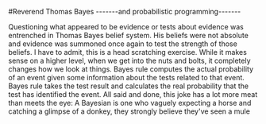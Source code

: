 #Reverend Thomas Bayes
                                         -------and probabilistic programming-------

Questioning what appeared to be evidence or tests about evidence was entrenched in Thomas Bayes belief system. His beliefs were not absolute and evidence was summoned once again to test the strength of those beliefs. I have to admit, this is a head scratching exercise. While it makes sense on a higher level, when we get into the nuts and bolts, it completely changes how we look at things.
Bayes rule computes the actual probability of an event given some information about the tests related to that event. Bayes rule takes the test result and calculates the real probability that the test has identified the event.
All said and done, this joke has a lot more meat than meets the eye:
A Bayesian is one who vaguely expecting a horse and catching a glimpse of a donkey, they strongly believe they've seen a mule
